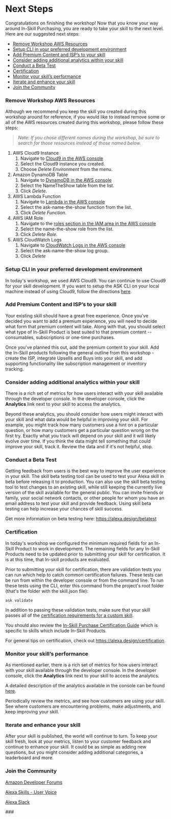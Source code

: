 # Next Steps

Congratulations on finishing the workshop!  Now that you know your way around In-Skill Purchasing, you are ready to take your skill to the next level.  Here are our suggested next steps:

* [Remove Workshop AWS Resources](#remove-workshop-aws-resources)
* [Setup CLI in your preferred development environment](#Setup-CLI-in-your-preferred-development-environment)
* [Add Premium Content and ISP’s to your skill](#Add-Premium-Content-and-ISPs-to-your-skill)
* [Consider adding additional analytics within your skill](#Consider-adding-additional-analytics-within-your-skill)
* [Conduct a Beta Test](#Conduct-a-Beta-Test)
* [Certification](#Certification)
* [Monitor your skill’s performance](#Monitor-your-skills-performance)
* [Iterate and enhance your skill](#Iterate-and-enhance-your-skill)
* [Join the Community](#Join-the-Community)

### Remove Workshop AWS Resources

Although we recommend you keep the skill you created during this workshop around for reference, if you would like to instead remove some or all of the AWS resources created during this workshop, please follow these steps:

> _Note: If you chose different names during the workshop, be sure to search for those resources instead of those named below._

1. AWS Cloud9 Instance
    1. Navigate to [Cloud9 in the AWS console](https://console.aws.amazon.com/cloud9)
    1. Select the Cloud9 instance you created.
    1. Choose *Delete Environment* from the menu.
1. Amazon DynamoDB Table
    1. Navigate to [DynamoDB in the AWS console](https://console.aws.amazon.com/dynamodb/home?region=us-east-1#tables:)
    1. Select the NameTheShow table from the list.
    1. Click *Delete*.
1. AWS Lambda Function
    1. Navigate to [Lambda in the AWS console](https://console.aws.amazon.com/lambda)
    1. Select the ask-name-the-show function from the list.
    1. Click *Delete Function*.
1. AWS IAM Role
    1. Navigate to the [roles section in the IAM area in the AWS console](https://console.aws.amazon.com/iam/home#/roles)
    1. Select the name-the-show role from the list.
    1. Click *Delete Role*.
1. AWS CloudWatch Logs
    1. Navigate to [CloudWatch Logs in the AWS console](https://console.aws.amazon.com/cloudwatch/home?region=us-east-1#logs:)
    1. Select the ask-name-the-show log group.
    1. Click *Delete*

### Setup CLI in your preferred development environment

In today's workshop, we used AWS Cloud9. You can continue to use Cloud9 for your skill development.  If you want to setup the ASK CLI on your local machine instead of using Cloud9, follow the directions [here](https://alexa.design/cli). 

### Add Premium Content and ISP’s to your skill

Your existing skill should have a great free experience.  Once you've decided you want to add a premium experience, you will need to decide what form that premium content will take.  Along with that, you should select what type of In-Skill Product is best suited to that premium content -- consumables, subscriptions or one-time purchases.

Once you've planned this out, add the premium content to your skill.  Add the In-Skill products following the general outline from this workshop - create the ISP, integrate Upsells and Buys into your skill, and add supporting functionality like subscription management or inventory tracking.

### Consider adding additional analytics within your skill

There is a rich set of metrics for how users interact with your skill available through the developer console.  In the developer console, click the **Analytics** link next to your skill to access the analytics.

Beyond these analytics, you should consider how users might interact with your skill and what data would be helpful in improving your skill.  For example, you might track how many customers use a hint on a particular question, or how many customers get a particular question wrong on the first try.  Exactly what you track will depend on your skill and it will likely evolve over time.  If you think the data might tell something that could improve your skill, track it. Review the data and if it's not helpful, stop.

### Conduct a Beta Test

Getting feedback from users is the best way to improve the user experience in your skill.  The skill beta testing tool can be used to test your Alexa skill in beta before releasing it to production. You can also use the skill beta testing tool to test changes to an existing skill, while still keeping the currently live version of the skill available for the general public. You can invite friends or family, your social network contacts, or other people for whom you have an email address to test your skill and provide feedback. Using skill beta testing can help increase your chances of skill success.

Get more information on beta testing here: https://alexa.design/betatest

### Certification

In today's workshop we configured the minimum required fields for an In-Skill Product to work in development.  The remaining fields for any In-Skill Products need to be updated prior to submitting your skill for certification.  It is at this time, that In-skill products are evaluated.

Prior to submitting your skill for certification, there are validation tests you can run which help to catch common certification failures.  These tests can be run from within the developer console or from the command line.  To run these tests using the CLI, enter this command from the project's root folder (that's the folder with the skill.json file):
```
ask validate
```
In addition to passing these validation tests, make sure that your skill passes all of the [certification requirements for a custom skill](https://developer.amazon.com/docs/custom-skills/certification-requirements-for-custom-skills.html).  

You should also review the [In-Skill Purchase Certification Guide](https://developer.amazon.com/docs/in-skill-purchase/isp-certification-guide.html) which is specific to skills which include In-Skill Products.

For general tips on certification, check out https://alexa.design/certification.

### Monitor your skill’s performance

As mentioned earlier, there is a rich set of metrics for how users interact with your skill available through the developer console.  In the developer console, click the **Analytics** link next to your skill to access the analytics.

A detailed description of the analytics available in the console can be found [here](https://developer.amazon.com/docs/devconsole/measure-skill-usage.html).  

Periodically review the metrics, and see how customers are using your skill.  See where customers are encountering problems, make adjustments, and keep improving your skill.

### Iterate and enhance your skill

After your skill is published, the world will continue to turn.  To keep your skill fresh, look at your metrics, listen to your customer feedback and continue to enhance your skill.  It could be as simple as adding new questions, but you might consider adding additional categories, a leaderboard and more.

### Join the Community

[Amazon Developer Forums](https://forums.developer.amazon.com/spaces/165/index.html)

[Alexa Skills - User Voice](https://alexa.uservoice.com)

[Alexa Slack](https://amazonalexa.slack.com)

\###
